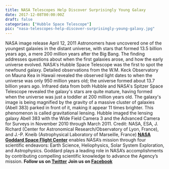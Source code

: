 ```yaml
---
title: NASA Telescopes Help Discover Surprisingly Young Galaxy
date: 2017-12-08T00:00:00Z
draft: false
categories: ["Hubble Space Telescope"]
pic: "nasa-telescopes-help-discover-surprisingly-young-galaxy.jpg"
---
```

NASA image release April 12, 2011  Astronomers have uncovered one of the youngest galaxies in the distant universe, with stars that formed 13.5 billion years ago, a mere 200 million years after the Big Bang. The finding addresses questions about when the first galaxies arose, and how the early universe evolved.  NASA's Hubble Space Telescope was the first to spot the newfound galaxy. Detailed observations from the W.M. Keck Observatory on Mauna Kea in Hawaii revealed the observed light dates to when the universe was only 950 million years old; the universe formed about 13.7 billion years ago.  Infrared data from both Hubble and NASA's Spitzer Space Telescope revealed the galaxy's stars are quite mature, having formed when the universe was just a toddler at 200 million years old.  The galaxy's image is being magnified by the gravity of a massive cluster of galaxies (Abell 383) parked in front of it, making it appear 11 times brighter. This phenomenon is called gravitational lensing.  Hubble imaged the lensing galaxy Abell 383 with the Wide Field Camera 3 and the Advanced Camera for Surveys in November 2010 through March 2011.  Credit: NASA, ESA, J. Richard (Center for Astronomical Research/Observatory of Lyon, France), and J.-P. Kneib (Astrophysical Laboratory of Marseille, France)  <b><a href="http://www.nasa.gov/centers/goddard/home/index.html" rel="nofollow">NASA Goddard Space Flight Center</a></b> enables NASA’s mission through four scientific endeavors: Earth Science, Heliophysics, Solar System Exploration, and Astrophysics. Goddard plays a leading role in NASA’s accomplishments by contributing compelling scientific knowledge to advance the Agency’s mission.  <b>Follow us on <a href="http://twitter.com/NASA_GoddardPix" rel="nofollow">Twitter</a></b>  <b>Join us on <a href="http://www.facebook.com/pages/Greenbelt-MD/NASA-Goddard/395013845897?ref=tsd" rel="nofollow">Facebook</a></b>